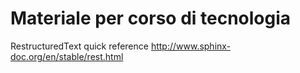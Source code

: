 Materiale per corso di tecnologia
=================================




RestructuredText quick reference
<http://www.sphinx-doc.org/en/stable/rest.html>
